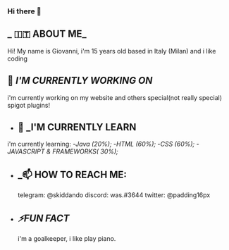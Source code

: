 ### Hi there 👋


## _ 🇮🇹 ABOUT ME_

Hi! My name is Giovanni, i'm 15 years old based in Italy (Milan) and i like coding



## 🔭 _I'M CURRENTLY WORKING ON_

i'm currently working on my website and others special(not really special) spigot plugins!
 
- ## 🌱 _I'M CURRENTLY LEARN

i'm currently learning:
-_Java (20%);_
-_HTML (60%);_
-_CSS (60%);_
-_JAVASCRIPT & FRAMEWORKS( 30%);_



- ## _📫 HOW TO REACH ME:
  
  telegram: @skiddando 
  discord: was.#3644
  twitter: @padding16px

- ##  _⚡FUN FACT_
    
    i'm a goalkeeper, i like play piano.

